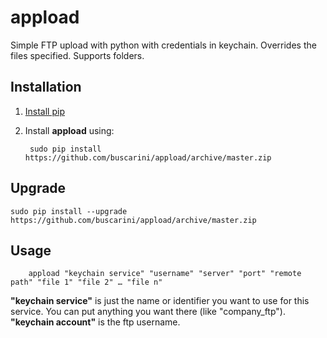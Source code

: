 # appload
Simple FTP upload with python with credentials in keychain. Overrides the files specified. Supports folders.

## Installation

1. [Install pip](https://pip.pypa.io/en/stable/installing/)

2. Install **appload** using:

		sudo pip install https://github.com/buscarini/appload/archive/master.zip

## Upgrade

	sudo pip install --upgrade https://github.com/buscarini/appload/archive/master.zip
	

## Usage

		appload "keychain service" "username" "server" "port" "remote path" "file 1" "file 2" … "file n"
		
**"keychain service"** is just the name or identifier you want to use for this service. You can put anything you want there (like "company_ftp").
**"keychain account"** is the ftp username.
